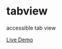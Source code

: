 tabview
=======

accessible tab view

<a href="http://topcss.org/demo/tabview/tabview.html">Live Demo</div>
